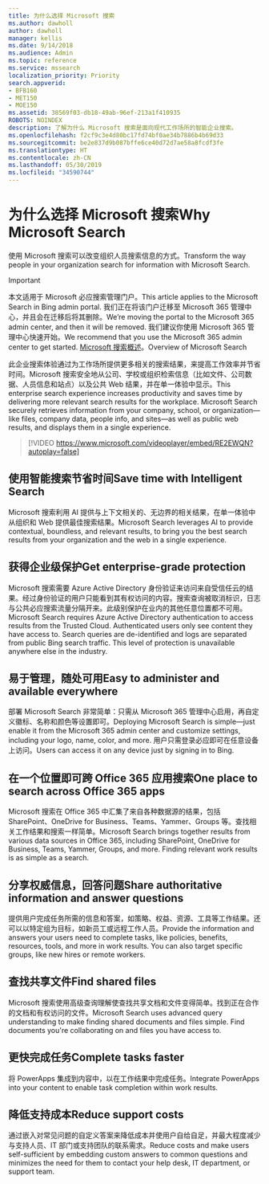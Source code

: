 ```yaml
---
title: 为什么选择 Microsoft 搜索
ms.author: dawholl
author: dawholl
manager: kellis
ms.date: 9/14/2018
ms.audience: Admin
ms.topic: reference
ms.service: mssearch
localization_priority: Priority
search.appverid:
- BFB160
- MET150
- MOE150
ms.assetid: 38569f03-db18-49ab-96ef-213a1f410935
ROBOTS: NOINDEX
description: 了解为什么 Microsoft 搜索是面向现代工作场所的智能企业搜索。
ms.openlocfilehash: f2cf9c3e4d80bc17fd74bf0ae34b7886b4b69d33
ms.sourcegitcommit: be2e837d9b087bffe6ce40d72d7ae58a8fcdf3fe
ms.translationtype: HT
ms.contentlocale: zh-CN
ms.lasthandoff: 05/30/2019
ms.locfileid: "34590744"
---
```

# <a name="why-microsoft-search"></a><span data-ttu-id="7b720-103">为什么选择 Microsoft 搜索</span><span class="sxs-lookup"><span data-stu-id="7b720-103">Why Microsoft Search</span></span>

<span data-ttu-id="7b720-104">使用 Microsoft 搜索可以改变组织人员搜索信息的方式。</span><span class="sxs-lookup"><span data-stu-id="7b720-104">Transform the way people in your organization search for information with Microsoft Search.</span></span> 

> [!IMPORTANT]
> <span data-ttu-id="7b720-105">本文适用于 Microsoft 必应搜索管理门户。</span><span class="sxs-lookup"><span data-stu-id="7b720-105">This article applies to the Microsoft Search in Bing admin portal.</span></span> <span data-ttu-id="7b720-106">我们正在将该门户迁移至 Microsoft 365 管理中心，并且会在迁移后将其删除。</span><span class="sxs-lookup"><span data-stu-id="7b720-106">We’re moving the portal to the Microsoft 365 admin center, and then it will be removed.</span></span> <span data-ttu-id="7b720-107">我们建议你使用 Microsoft 365 管理中心快速开始。</span><span class="sxs-lookup"><span data-stu-id="7b720-107">We recommend that you use the Microsoft 365 admin center to get started.</span></span> <span data-ttu-id="7b720-108">[Microsoft 搜索概述](overview-microsoft-search.md)。</span><span class="sxs-lookup"><span data-stu-id="7b720-108">Overview of Microsoft Search</span></span>
  
<span data-ttu-id="7b720-p102">此企业搜索体验通过为工作场所提供更多相关的搜索结果，来提高工作效率并节省时间。Microsoft 搜索安全地从公司、学校或组织检索信息（比如文件、公司数据、人员信息和站点）以及公共 Web 结果，并在单一体验中显示。</span><span class="sxs-lookup"><span data-stu-id="7b720-p102">This enterprise search experience increases productivity and saves time by delivering more relevant search results for the workplace. Microsoft Search securely retrieves information from your company, school, or organization—like files, company data, people info, and sites—as well as public web results, and displays them in a single experience.</span></span>

> [!VIDEO https://www.microsoft.com/videoplayer/embed/RE2EWQN?autoplay=false]
  
## <a name="save-time-with-intelligent-search"></a><span data-ttu-id="7b720-111">使用智能搜索节省时间</span><span class="sxs-lookup"><span data-stu-id="7b720-111">Save time with Intelligent Search</span></span>

<span data-ttu-id="7b720-112">Microsoft 搜索利用 AI 提供与上下文相关的、无边界的相关结果，在单一体验中从组织和 Web 提供最佳搜索结果。</span><span class="sxs-lookup"><span data-stu-id="7b720-112">Microsoft Search leverages AI to provide contextual, boundless, and relevant results, to bring you the best search results from your organization and the web in a single experience.</span></span>
  
## <a name="get-enterprise-grade-protection"></a><span data-ttu-id="7b720-113">获得企业级保护</span><span class="sxs-lookup"><span data-stu-id="7b720-113">Get enterprise-grade protection</span></span>

<span data-ttu-id="7b720-p103">Microsoft 搜索需要 Azure Active Directory 身份验证来访问来自受信任云的结果。经过身份验证的用户只能看到其有权访问的内容。搜索查询被取消标识，日志与公共必应搜索流量分隔开来。此级别保护在业内的其他任意位置都不可用。</span><span class="sxs-lookup"><span data-stu-id="7b720-p103">Microsoft Search requires Azure Active Directory authentication to access results from the Trusted Cloud. Authenticated users only see content they have access to. Search queries are de-identified and logs are separated from public Bing search traffic. This level of protection is unavailable anywhere else in the industry.</span></span>
  
## <a name="easy-to-administer-and-available-everywhere"></a><span data-ttu-id="7b720-118">易于管理，随处可用</span><span class="sxs-lookup"><span data-stu-id="7b720-118">Easy to administer and available everywhere</span></span>

<span data-ttu-id="7b720-119">部署 Microsoft Search 非常简单：只需从 Microsoft 365 管理中心启用，再自定义徽标、名称和颜色等设置即可。</span><span class="sxs-lookup"><span data-stu-id="7b720-119">Deploying Microsoft Search is simple—just enable it from the Microsoft 365 admin center and customize settings, including your logo, name, color, and more.</span></span> <span data-ttu-id="7b720-120">用户只需登录必应即可在任意设备上访问。</span><span class="sxs-lookup"><span data-stu-id="7b720-120">Users can access it on any device just by signing in to Bing.</span></span>
  
## <a name="one-place-to-search-across-office-365-apps"></a><span data-ttu-id="7b720-121">在一个位置即可跨 Office 365 应用搜索</span><span class="sxs-lookup"><span data-stu-id="7b720-121">One place to search across Office 365 apps</span></span>

<span data-ttu-id="7b720-p105">Microsoft 搜索在 Office 365 中汇集了来自各种数据源的结果，包括 SharePoint、OneDrive for Business、Teams、Yammer、Groups 等。查找相关工作结果和搜索一样简单。</span><span class="sxs-lookup"><span data-stu-id="7b720-p105">Microsoft Search brings together results from various data sources in Office 365, including SharePoint, OneDrive for Business, Teams, Yammer, Groups, and more. Finding relevant work results is as simple as a search.</span></span>
  
## <a name="share-authoritative-information-and-answer-questions"></a><span data-ttu-id="7b720-124">分享权威信息，回答问题</span><span class="sxs-lookup"><span data-stu-id="7b720-124">Share authoritative information and answer questions</span></span>

<span data-ttu-id="7b720-p106">提供用户完成任务所需的信息和答案，如策略、权益、资源、工具等工作结果。还可以以特定组为目标，如新员工或远程工作人员。</span><span class="sxs-lookup"><span data-stu-id="7b720-p106">Provide the information and answers your users need to complete tasks, like policies, benefits, resources, tools, and more in work results. You can also target specific groups, like new hires or remote workers.</span></span>
  
## <a name="find-shared-files"></a><span data-ttu-id="7b720-127">查找共享文件</span><span class="sxs-lookup"><span data-stu-id="7b720-127">Find shared files</span></span>

<span data-ttu-id="7b720-p107">Microsoft 搜索使用高级查询理解使查找共享文档和文件变得简单。找到正在合作的文档和有权访问的文件。</span><span class="sxs-lookup"><span data-stu-id="7b720-p107">Microsoft Search uses advanced query understanding to make finding shared documents and files simple. Find documents you're collaborating on and files you have access to.</span></span> 
  
## <a name="complete-tasks-faster"></a><span data-ttu-id="7b720-130">更快完成任务</span><span class="sxs-lookup"><span data-stu-id="7b720-130">Complete tasks faster</span></span>

<span data-ttu-id="7b720-131">将 PowerApps 集成到内容中，以在工作结果中完成任务。</span><span class="sxs-lookup"><span data-stu-id="7b720-131">Integrate PowerApps into your content to enable task completion within work results.</span></span>
  
## <a name="reduce-support-costs"></a><span data-ttu-id="7b720-132">降低支持成本</span><span class="sxs-lookup"><span data-stu-id="7b720-132">Reduce support costs</span></span>

<span data-ttu-id="7b720-133">通过嵌入对常见问题的自定义答案来降低成本并使用户自给自足，并最大程度减少与支持人员、IT 部门或支持团队的联系需求。</span><span class="sxs-lookup"><span data-stu-id="7b720-133">Reduce costs and make users self-sufficient by embedding custom answers to common questions and minimizes the need for them to contact your help desk, IT department, or support team.</span></span>
  

